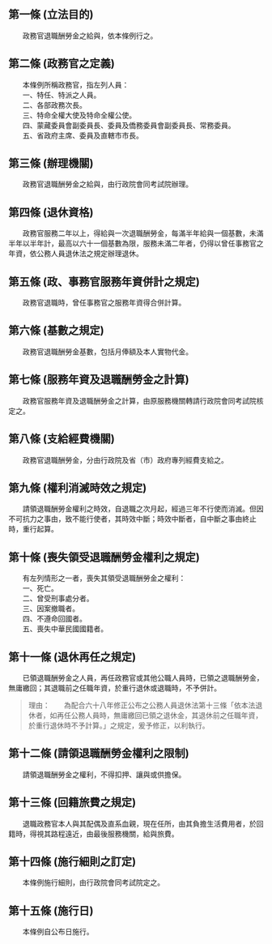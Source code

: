 第一條 (立法目的)
-----------------
　　政務官退職酬勞金之給與，依本條例行之。  


第二條 (政務官之定義)
---------------------
　　本條例所稱政務官，指左列人員：  
　　一、特任、特派之人員。  
　　二、各部政務次長。  
　　三、特命全權大使及特命全權公使。  
　　四、蒙藏委員會副委員長、委員及僑務委員會副委員長、常務委員。  
　　五、省政府主席、委員及直轄市市長。  


第三條 (辦理機關)
-----------------
　　政務官退職酬勞金之給與，由行政院會同考試院辦理。  


第四條 (退休資格)
-----------------
　　政務官服務二年以上，得給與一次退職酬勞金，每滿半年給與一個基數，未滿半年以半年計，最高以六十一個基數為限，服務未滿二年者，仍得以曾任事務官之年資，依公務人員退休法之規定辦理退休。  


第五條 (政、事務官服務年資併計之規定)
-------------------------------------
　　政務官退職時，曾任事務官之服務年資得合併計算。  


第六條 (基數之規定)
-------------------
　　政務官退職酬勞金基數，包括月俸額及本人實物代金。  


第七條 (服務年資及退職酬勞金之計算)
-----------------------------------
　　政務官服務年資及退職酬勞金之計算，由原服務機關轉請行政院會同考試院核定之。  


第八條 (支給經費機關)
---------------------
　　政務官退職酬勞金，分由行政院及省（市）政府專列經費支給之。  


第九條 (權利消滅時效之規定)
---------------------------
　　請領退職酬勞金權利之時效，自退職之次月起，經過三年不行使而消滅。但因不可抗力之事由，致不能行使者，其時效中斷；時效中斷者，自中斷之事由終止時，重行起算。  


第十條 (喪失領受退職酬勞金權利之規定)
-------------------------------------
　　有左列情形之一者，喪失其領受退職酬勞金之權利：  
　　一、死亡。  
　　二、曾受刑事處分者。  
　　三、因案撤職者。  
　　四、不遵命回國者。  
　　五、喪失中華民國國籍者。  


第十一條 (退休再任之規定)
-------------------------
　　已領退職酬勞金之人員，再任政務官或其他公職人員時，已領之退職酬勞金，無庸繳回；其退職前之任職年資，於重行退休或退職時，不予併計。  
> 理由：　　為配合六十八年修正公布之公務人員退休法第十三條「依本法退休者，如再任公務人員時，無庸繳回已領之退休金，其退休前之任職年資，於重行退休時不予計算。」之規定，爰予修正，以利執行。



第十二條 (請領退職酬勞金權利之限制)
-----------------------------------
　　請領退職酬勞金之權利，不得扣押、讓與或供擔保。  


第十三條 (回籍旅費之規定)
-------------------------
　　退職政務官本人與其配偶及直系血親，現在任所，由其負擔生活費用者，於回籍時，得視其路程遠近，由最後服務機關，給與旅費。  


第十四條 (施行細則之訂定)
-------------------------
　　本條例施行細則，由行政院會同考試院定之。  


第十五條 (施行日)
-----------------
　　本條例自公布日施行。